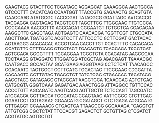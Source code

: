 GAAGTACG
GTACTTCC
TCGATAGC
AGGAGCAT
GAAAGGCA
AACTGCCA
GTCCCTTT
CACATCAG
CCAATGGT
TTACCGTG
GAGAACTG
GCAGTGTA
CAACCAAG
ATATGCGC
TACCCGAT
TATACGCG
GGATTAGC
AATCACCG
TACGAGGA
CAGTAGAG
TACGTCCT
TAGCTTCG
TTGGCAAC
TTGTCCCA
CCCCAAAA
AACCGTTG
AGCGAGAT
CGGAATGT
TCTGCTCA
GGACAGAA
AAGGCTTC
GAGCTAGA
ACTGAGTC
CAACACGA
TGGTTCGT
CTGCCATA
AGCTTGGA
TGATGGTC
ACGTCCTT
ATTCCCTC
GCTTCGAT
GACTACAC
AGTAAGGG
ACACACAC
ACCGTCAA
CACCTTGT
CCACTTTG
CACACACA
GCATCTTC
GTTTCACC
CTGGTAGT
TCAGACTG
TCACGACA
TCGGTGAT
AGTCCACA
GGGGTTTT
TGCAGGAA
TCGCTCTA
CGAGATAG
AAGCCCAA
TCCTAAGG
GTAGGATC
TTGGATGG
ATCGCTAG
AGACGAGT
TGAAACGC
CAATGACC
GCCACTAA
GCATGAAG
AGGGTAAG
CCTCTCAT
TAACAGCC
CGACAATC
TAGTGGCT
CCTTCATG
TGGACTAG
TTCCGAAG
CCGGATTA
CACAAGTC
CCTTGTAC
TGACCTCT
TATCTCGC
CTGAACAC
TGCATACG
AACCTACC
GATAGAGC
GTACGCAT
AAGGTGCA
TCAACGAC
AGTCTGAC
CATGCGTA
GGGTCAAA
GAGATGAC
AAACTGGG
ATTAGGCC
TGTTCCAC
ACCCTGTT
AGCAGATC
AAGTCACG
AGTTGCTG
TCTCCAGT
TAGCGATC
ATGCAGGA
GGTTACCA
TCCGATAC
CCAGTAAC
AATTCGGC
CTCTTGAC
GGAATCCT
CGTAGAAG
GGAACATG
CGATAGCT
CTCTGAGA
ACGCAATG
GTTGAGGT
CCAAAACG
CTGAGTCA
TTAAGCCG
GGCAAAGA
TCAGGTGT
ATTGTCGG
CGCTCTAT
TTCCACGT
GAGACTCT
GCTGTTAG
CTCGATCT
ACGTATGC
AGTGCTGT
